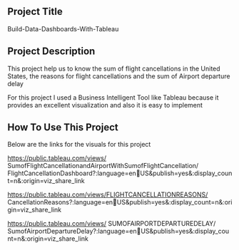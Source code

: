 ## Project Title 
Build-Data-Dashboards-With-Tableau

## Project Description
This project help us to know the sum of flight cancellations in the United States, the reasons for flight cancellations and the sum of Airport departure delay

For this project I used a Business Intelligent Tool like Tableau because it provides an excellent visualization and also it is easy to implement

## How To Use This Project
Below are the links for the visuals for this project

https://public.tableau.com/views/
SumofFlightCancellationandAirportWithSumofFlightCancellation/
FlightCancellationDashboard?:language=enUS&publish=yes&:display_count=n&:origin=viz_share_link

https://public.tableau.com/views/FLIGHTCANCELLATIONREASONS/
CancellationReasons?:language=enUS&publish=yes&:display_count=n&:origin=viz_share_link

https://public.tableau.com/views/
SUMOFAIRPORTDEPARTUREDELAY/
SumofAirportDepartureDelay?:language=enUS&publish=yes&:display_count=n&:origin=viz_share_link

